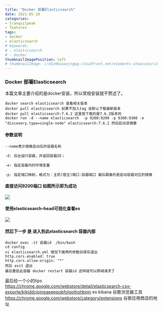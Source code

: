 ```yaml
---
title: "Docker 部署Elasticsearch"
date: 2021-05-10
categories:
- tranquilpeak
- features
tags:
- docker
- elasticsearch
# keywords:
# - elasticsearch
# - docker
thumbnailImagePosition: left
# thumbnailImage: //d1u9biwaxjngwg.cloudfront.net/elements-showcase/vintage-140.jpg
---
```


<!--more-->



### Docker 部署Elasticsearch

本篇文章主要介绍的是docker安装，所以常规安装就不赘述了。

```
docker search elasticsearch 查看相关版本
docker pull elasticsearch 如果不加入tag 会默认下载最新版本
docker pull elasticsearch:7.6.2 这里我下载的是7.6.2版本的
docker run -d --name elasticsearch  -p 9200:9200 -p 9300:9300 -e "discovery.type=single-node" elasticsearch:7.6.2 然后启动该镜像

```

#### 参数说明

```
--name表示镜像启动后的容器名称  

-d: 后台运行容器，并返回容器ID；

-e: 指定容器内的环境变量

-p: 指定端口映射，格式为：主机(宿主)端口:容器端口 最后跟着的是启动容器对应的镜像
```

#### 直接访问9200端口 如图所示即为成功
![](/img/es1.png)

#### 使用elasticsearch–head可视化查看es

![](/img/es2.png)

#### 然后下一步 是 进入到此elasticsearch 容器内部 

```
docker exec -it 容器id  /bin/bash
cd config 
vi elasticsearch.yml 增加下面两列参数后保存退出
http.cors.enabled: true
http.cors.allow-origin: "*"
然后 exit 退出
最后重启此容器 docker restart 容器id 这样就可以跨域请求了
```



最后给一个小的tips https://chrome.google.com/webstore/detail/elasticsearch-csv-exporte/kjkjddcjojneaeeppobfolgojhohbpjn es kibana 谷歌浏览器工具
https://chrome.google.com/webstore/category/extensions 谷歌应用商店的地址


